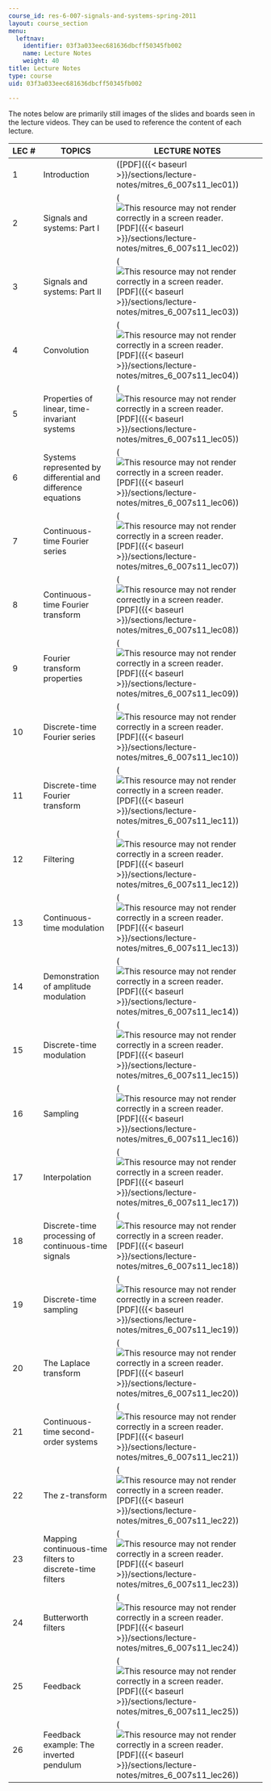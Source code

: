 ```yaml
---
course_id: res-6-007-signals-and-systems-spring-2011
layout: course_section
menu:
  leftnav:
    identifier: 03f3a033eec681636dbcff50345fb002
    name: Lecture Notes
    weight: 40
title: Lecture Notes
type: course
uid: 03f3a033eec681636dbcff50345fb002

---
```


The notes below are primarily still images of the slides and boards seen in the lecture videos. They can be used to reference the content of each lecture.

| LEC # | TOPICS | LECTURE NOTES |
| --- | --- | --- |
| 1 | Introduction | ([PDF]({{< baseurl >}}/sections/lecture-notes/mitres_6_007s11_lec01)) |
| 2 | Signals and systems: Part I | (![This resource may not render correctly in a screen reader.](/images/inacessible.gif)[PDF]({{< baseurl >}}/sections/lecture-notes/mitres_6_007s11_lec02)) |
| 3 | Signals and systems: Part II | (![This resource may not render correctly in a screen reader.](/images/inacessible.gif)[PDF]({{< baseurl >}}/sections/lecture-notes/mitres_6_007s11_lec03)) |
| 4 | Convolution | (![This resource may not render correctly in a screen reader.](/images/inacessible.gif)[PDF]({{< baseurl >}}/sections/lecture-notes/mitres_6_007s11_lec04)) |
| 5 | Properties of linear, time-invariant systems | (![This resource may not render correctly in a screen reader.](/images/inacessible.gif)[PDF]({{< baseurl >}}/sections/lecture-notes/mitres_6_007s11_lec05)) |
| 6 | Systems represented by differential and difference equations | (![This resource may not render correctly in a screen reader.](/images/inacessible.gif)[PDF]({{< baseurl >}}/sections/lecture-notes/mitres_6_007s11_lec06)) |
| 7 | Continuous-time Fourier series | (![This resource may not render correctly in a screen reader.](/images/inacessible.gif)[PDF]({{< baseurl >}}/sections/lecture-notes/mitres_6_007s11_lec07)) |
| 8 | Continuous-time Fourier transform | (![This resource may not render correctly in a screen reader.](/images/inacessible.gif)[PDF]({{< baseurl >}}/sections/lecture-notes/mitres_6_007s11_lec08)) |
| 9 | Fourier transform properties | (![This resource may not render correctly in a screen reader.](/images/inacessible.gif)[PDF]({{< baseurl >}}/sections/lecture-notes/mitres_6_007s11_lec09)) |
| 10 | Discrete-time Fourier series | (![This resource may not render correctly in a screen reader.](/images/inacessible.gif)[PDF]({{< baseurl >}}/sections/lecture-notes/mitres_6_007s11_lec10)) |
| 11 | Discrete-time Fourier transform | (![This resource may not render correctly in a screen reader.](/images/inacessible.gif)[PDF]({{< baseurl >}}/sections/lecture-notes/mitres_6_007s11_lec11)) |
| 12 | Filtering | (![This resource may not render correctly in a screen reader.](/images/inacessible.gif)[PDF]({{< baseurl >}}/sections/lecture-notes/mitres_6_007s11_lec12)) |
| 13 | Continuous-time modulation | (![This resource may not render correctly in a screen reader.](/images/inacessible.gif)[PDF]({{< baseurl >}}/sections/lecture-notes/mitres_6_007s11_lec13)) |
| 14 | Demonstration of amplitude modulation | (![This resource may not render correctly in a screen reader.](/images/inacessible.gif)[PDF]({{< baseurl >}}/sections/lecture-notes/mitres_6_007s11_lec14)) |
| 15 | Discrete-time modulation | (![This resource may not render correctly in a screen reader.](/images/inacessible.gif)[PDF]({{< baseurl >}}/sections/lecture-notes/mitres_6_007s11_lec15)) |
| 16 | Sampling | (![This resource may not render correctly in a screen reader.](/images/inacessible.gif)[PDF]({{< baseurl >}}/sections/lecture-notes/mitres_6_007s11_lec16)) |
| 17 | Interpolation | (![This resource may not render correctly in a screen reader.](/images/inacessible.gif)[PDF]({{< baseurl >}}/sections/lecture-notes/mitres_6_007s11_lec17)) |
| 18 | Discrete-time processing of continuous-time signals | (![This resource may not render correctly in a screen reader.](/images/inacessible.gif)[PDF]({{< baseurl >}}/sections/lecture-notes/mitres_6_007s11_lec18)) |
| 19 | Discrete-time sampling | (![This resource may not render correctly in a screen reader.](/images/inacessible.gif)[PDF]({{< baseurl >}}/sections/lecture-notes/mitres_6_007s11_lec19)) |
| 20 | The Laplace transform | (![This resource may not render correctly in a screen reader.](/images/inacessible.gif)[PDF]({{< baseurl >}}/sections/lecture-notes/mitres_6_007s11_lec20)) |
| 21 | Continuous-time second-order systems | (![This resource may not render correctly in a screen reader.](/images/inacessible.gif)[PDF]({{< baseurl >}}/sections/lecture-notes/mitres_6_007s11_lec21)) |
| 22 | The z-transform | (![This resource may not render correctly in a screen reader.](/images/inacessible.gif)[PDF]({{< baseurl >}}/sections/lecture-notes/mitres_6_007s11_lec22)) |
| 23 | Mapping continuous-time filters to discrete-time filters | (![This resource may not render correctly in a screen reader.](/images/inacessible.gif)[PDF]({{< baseurl >}}/sections/lecture-notes/mitres_6_007s11_lec23)) |
| 24 | Butterworth filters | (![This resource may not render correctly in a screen reader.](/images/inacessible.gif)[PDF]({{< baseurl >}}/sections/lecture-notes/mitres_6_007s11_lec24)) |
| 25 | Feedback | (![This resource may not render correctly in a screen reader.](/images/inacessible.gif)[PDF]({{< baseurl >}}/sections/lecture-notes/mitres_6_007s11_lec25)) |
| 26 | Feedback example: The inverted pendulum | (![This resource may not render correctly in a screen reader.](/images/inacessible.gif)[PDF]({{< baseurl >}}/sections/lecture-notes/mitres_6_007s11_lec26))